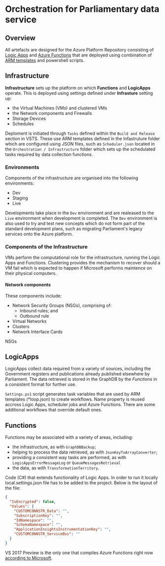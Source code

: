 # Orchestration for Parliamentary data service #

## Overview ##

All artefacts are designed for the Azure Platform Repository consisting of [Logic Apps](https://docs.microsoft.com/en-gb/azure/logic-apps/) and [Azure Functions](https://docs.microsoft.com/en-us/azure/azure-functions/functions-overview) that are deployed using combination of [ARM templates](https://docs.microsoft.com/en-us/azure/azure-resource-manager/resource-manager-template-walkthrough) and powershell scripts.

## Infrastructure ##
**Infrastructure** sets up the platform on which **Functions** and **LogicApps** operate.  This is deployed using settings defined under **Infrasture** setting up:
* the Virtual Machines (VMs) and clustered VMs
* the Network components and Firewalls
* Storage Devices
* Schedules

Deploment is initiated through `Tasks` defined within the `Build and Release` section in VSTS.  These use ARM templates defined in the Infastruture folder
which are configured using JSON files, such as `Scheduler.json` located in the `Orchestration / Infrastructure` folder which sets up the schedulated tasks
required by data collection functions.

### Environments ###

Components of the infrastructure are organised into the following environments:
* Dev
* Staging
* Live

Developments take place in the `Dev` environment and are realeased to the `Live` environment when development is completed.
The `Dev` environment is also used to try and test new concepts which do not form part of the standard development plans, such as migrating 
Parliament's legacy services onto the Azure platform.

### Components of the Infrastructure ###

VMs perform the computational role for the infrastructure, running the Logic Apps and Functions.  Clustering provides the
mechanism to recover should a VM fail which is expected to happen if Microsoft performs maintence on their physical computers.

#### Network components ####

These components include:
* Network Security Groups (NSGs), comprising of:
  * Inbound rules; and
  * Outbound rule
* Virtual Networks
* Clusters
* Network Interface Cards

NSGs 




## LogicApps ##
LogicApps collect data required from a variety of sources, including the Government registers and publications already published elsewhere by Parliament.
The data retrieved is stored in the GraphDB by the *Functions* in a consistent format for further use.

`Settings.ps1` script generates task variables that are used by ARM templates (*loop.json) to create workflows. Name property is reused accross Logic Apps,
scheduler jobs and Azure Functions. There are some additional workflows that override default ones.

## Functions ##
Functions may be associated with a variety of areas, including:
* the infrastructure, as with `GraphDBBackup`;
* helping to process the data retrieved, as with `JsonKeyToArrayConverter`;
* providing a consistent way tasks are performed, as with `LogicAppsErrorMessageLog` or `QueueMessagesRetrieval`
* the data, as with `TransformationTerritory`.

Code (C#) that extends functionality of Logic Apps. In order to run it locally local.settings.json file has to be added to the project.
Below is the layout of the file:

```json
{
  "IsEncrypted": false,
  "Values": {
    "CUSTOMCONNSTR_Data": "",
    "SubscriptionKey": "",
    "IdNamespace": "",
    "SchemaNamespace": "",
    "ApplicationInsightsInstrumentationKey": "",
    "CUSTOMCONNSTR_ServiceBus": ""
  }
}
```

VS 2017 Preview is the only one that compiles Azure Functions right now [according to Microsoft](https://blogs.msdn.microsoft.com/webdev/2017/05/10/azure-function-tools-for-visual-studio-2017/).

